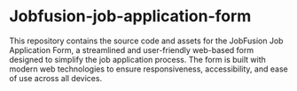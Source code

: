 # Jobfusion-job-application-form
This repository contains the source code and assets for the JobFusion Job Application Form, a streamlined and user-friendly web-based form designed to simplify the job application process. The form is built with modern web technologies to ensure responsiveness, accessibility, and ease of use across all devices.
